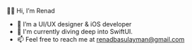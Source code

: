 👋🏼 Hi, I’m Renad

- 🌟 I’m a UI/UX designer & iOS developer
- 🚀 I'm currently diving deep into SwiftUI.
- 📫 Feel free to reach me at renadbasulayman@gmail.com

<!---
iRanda23/iRanda23 is a ✨ special ✨ repository because its `README.md` (this file) appears on your GitHub profile.
You can click the Preview link to take a look at your changes.
--->
